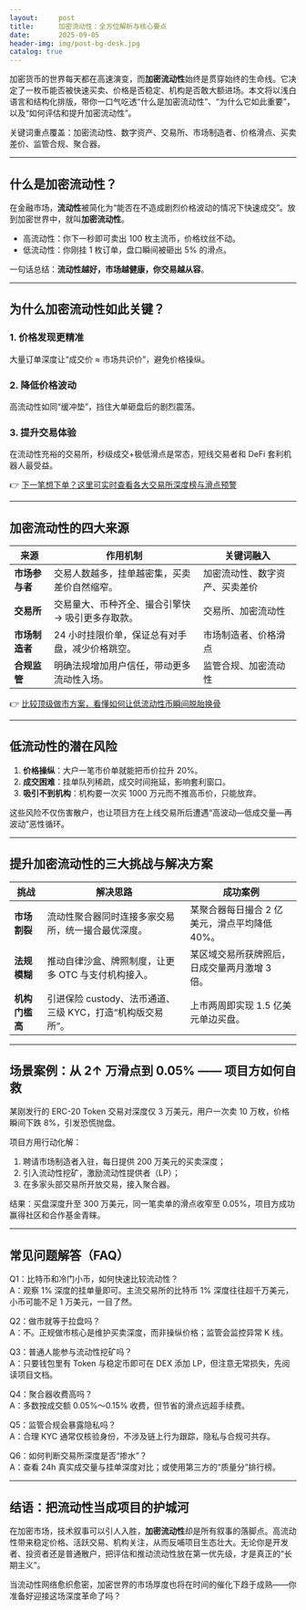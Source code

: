 ```yaml
---
layout:     post
title:      加密流动性：全方位解析与核心要点
date:       2025-09-05
header-img: img/post-bg-desk.jpg
catalog: true
---
```


加密货币的世界每天都在高速演变，而**加密流动性**始终是贯穿始终的生命线。它决定了一枚币能否被快速买卖、价格是否稳定、机构是否敢大额进场。本文将以浅白语言和结构化排版，带你一口气吃透“什么是加密流动性”、“为什么它如此重要”，以及“如何评估和提升加密流动性”。  

关键词重点覆盖：加密流动性、数字资产、交易所、市场制造者、价格滑点、买卖差价、监管合规、聚合器。

---

## 什么是加密流动性？

在金融市场，**流动性**被简化为“能否在不造成剧烈价格波动的情况下快速成交”。放到加密世界中，就叫**加密流动性**。  

- 高流动性：你下一秒即可卖出 100 枚主流币，价格纹丝不动。  
- 低流动性：你刚挂 1 枚订单，盘口瞬间被砸出 5% 的滑点。  

一句话总结：**流动性越好，市场越健康，你交易越从容**。

---

## 为什么加密流动性如此关键？

### 1. 价格发现更精准  
大量订单深度让“成交价 ≈ 市场共识价”，避免价格操纵。  

### 2. 降低价格波动  
高流动性如同“缓冲垫”，挡住大单砸盘后的剧烈震荡。  

### 3. 提升交易体验  
在流动性充裕的交易所，秒级成交+极低滑点是常态，短线交易者和 DeFi 套利机器人最受益。  

👉 [下一笔想下单？这里可实时查看各大交易所深度榜与滑点预警](https://okxdog.com/)

---

## 加密流动性的四大来源

| 来源 | 作用机制 | 关键词融入 |
| --- | --- | --- |
| **市场参与者** | 交易人数越多，挂单越密集，买卖差价自然缩窄。 | 加密流动性、数字资产、买卖差价 |
| **交易所** | 交易量大、币种齐全、撮合引擎快 → 吸引更多存取款。 | 交易所、加密流动性 |
| **市场制造者** | 24 小时挂限价单，保证总有对手盘，减少价格跳空。 | 市场制造者、价格滑点 |
| **合规监管** | 明确法规增加用户信任，带动更多流动性入场。 | 监管合规、加密流动性 |

👉 [比较顶级做市方案，看懂如何让低流动性币瞬间脱胎换骨](https://okxdog.com/)

---

## 低流动性的潜在风险

1. **价格操纵**：大户一笔市价单就能把币价拉升 20%。  
2. **成交困难**：挂单队列稀疏，成交时间拖延，影响套利窗口。  
3. **吸引不到机构**：机构要一次买 1000 万元而不推高币价，只能放弃。  

这些风险不仅伤害散户，也让项目方在上线交易所后遭遇“高波动—低成交量—再波动”恶性循环。

---

## 提升加密流动性的三大挑战与解决方案

| 挑战 | 解决思路 | 成功案例 |
| --- | --- | --- |
| **市场割裂** | 流动性聚合器同时连接多家交易所，统一撮合最优深度。 | 某聚合器每日撮合 2 亿美元，滑点平均降低 40%。 |
| **法规模糊** | 推动自律沙盒、牌照制度，让更多 OTC 与支付机构接入。 | 某区域交易所获牌照后，日成交量两月激增 3 倍。 |
| **机构门槛高** | 引进保险 custody、法币通道、三级 KYC，打造“机构版交易所”。 | 上市两周即实现 1.5 亿美元单边买盘。 |

---

## 场景案例：从 2↑ 万滑点到 0.05% —— 项目方如何自救

某刚发行的 ERC-20 Token 交易对深度仅 3 万美元，用户一次卖 10 万枚，价格瞬间下跌 8%，引发恐慌抛盘。  

项目方用行动化解：  
1. 聘请市场制造者入驻，每日提供 200 万美元的买卖深度；  
2. 引入流动性挖矿，激励流动性提供者（LP）；  
3. 在多家头部交易所开放交易，接入聚合器。  

结果：买盘深度升至 300 万美元，同一笔卖单的滑点收窄至 0.05%，项目方成功赢得社区和合作基金青睐。

---

## 常见问题解答（FAQ）

Q1：比特币和冷门小币，如何快速比较流动性？  
A：观察 1% 深度的挂单量即可。主流交易所的比特币 1% 深度往往超千万美元，小币可能不足 1 万美元，一目了然。

Q2：做市就等于拉盘吗？  
A：不。正规做市核心是维护买卖深度，而非操纵价格；监管会监控异常 K 线。

Q3：普通人能参与流动性挖矿吗？  
A：只要钱包里有 Token 与稳定币即可在 DEX 添加 LP，但注意无常损失，先阅读项目文档。

Q4：聚合器收费高吗？  
A：多数按成交额 0.05%～0.15% 收费，但节省的滑点远超手续费。

Q5：监管合规会暴露隐私吗？  
A：合理 KYC 通常仅核验身份，不涉及链上行为跟踪，隐私与合规可共存。

Q6：如何判断交易所深度是否“掺水”？  
A：查看 24h 真实成交量与挂单深度对比；或使用第三方的“质量分”排行榜。

---

## 结语：把流动性当成项目的护城河

在加密市场，技术叙事可以引人入胜，**加密流动性**却是所有叙事的落脚点。高流动性带来稳定价格、活跃交易、机构关注，从而反哺项目生态壮大。无论你是开发者、投资者还是普通散户，把评估和推动流动性放在第一优先级，才是真正的“长期主义”。  

当流动性网络愈织愈密，加密世界的市场厚度也将在时间的催化下趋于成熟——你准备好迎接这场深度革命了吗？